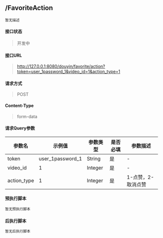## /FavoriteAction

```text
暂无描述
```

#### 接口状态

> 开发中

#### 接口URL

> http://127.0.0.1:8080/douyin/favorite/action?token=user_1password_1&video_id=1&action_type=1

#### 请求方式

> POST

#### Content-Type

> form-data

#### 请求Query参数

| 参数名 | 示例值 | 参数类型 | 是否必填 | 参数描述 |
| --- | --- | ---- | ---- | ---- |
| token | user_1password_1 | String | 是 | - |
| video_id | 1 | Integer | 是 | - |
| action_type | 1 | Integer | 是 | 1-点赞，2-取消点赞 |

#### 预执行脚本

```javascript
暂无预执行脚本
```

#### 后执行脚本

```javascript
暂无后执行脚本
```
